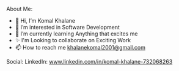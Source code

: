 About Me:

- 👋 Hi, I’m Komal Khalane
- 👀 I’m interested in Software Development 
- 🌱 I’m currently learning Anything that excites me
- ✨ I'm Looking to collaborate on Exciting Work
- 📫 How to reach me khalanekomal2001@gmail.com
  
Social:
LinkedIn: www.linkedin.com/in/komal-khalane-732068263
<!---
KomalKhalane25/KomalKhalane25 is a ✨ special ✨ repository because its `README.md` (this file) appears on your GitHub profile.
You can click the Preview link to take a look at your changes.
--->
